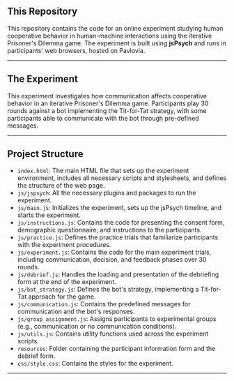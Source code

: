 ## This Repository

This repository contains the code for an online experiment studying human cooperative behavior in human-machine interactions using the iterative Prisoner's Dilemma game. The experiment is built using **jsPsych** and runs in participants' web browsers, hosted on Pavlovia.

---

## The Experiment

This experiment investigates how communication affects cooperative behavior in an iterative Prisoner's Dilemma game. Participants play 30 rounds against a bot implementing the Tit-for-Tat strategy, with some participants able to communicate with the bot through pre-defined messages.

---

## Project Structure

- `index.html`: The main HTML file that sets up the experiment environment, includes all necessary scripts and stylesheets, and defines the structure of the web page.
- `js/jspsych`: All the necessary plugins and packages to run the experiment.
- `js/main.js`: Initializes the experiment, sets up the jsPsych timeline, and starts the experiment.
- `js/instructions.js`: Contains the code for presenting the consent form, demographic questionnaire, and instructions to the participants.
- `js/practice.js`: Defines the practice trials that familiarize participants with the experiment procedures.
- `js/experiment.js`: Contains the code for the main experiment trials, including communication, decision, and feedback phases over 30 rounds.
- `js/debrief.js`: Handles the loading and presentation of the debriefing form at the end of the experiment.
- `js/bot_strategy.js`: Defines the bot's strategy, implementing a Tit-for-Tat approach for the game.
- `js/communication.js`: Contains the predefined messages for communication and the bot's responses.
- `js/group_assignment.js`: Assigns participants to experimental groups (e.g., communication or no communication conditions).
- `js/utils.js`: Contains utility functions used across the experiment scripts.
- `resources`: Folder containing the participant information form and the debrief form.
- `css/style.css`: Contains the styles for the experiment.

---
